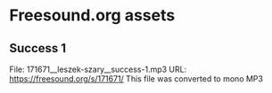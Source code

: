 # Freesound.org assets

## Success 1
File: 171671__leszek-szary__success-1.mp3
URL: https://freesound.org/s/171671/
This file was converted to mono MP3
